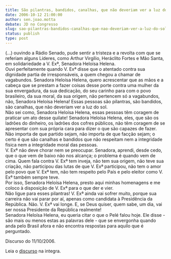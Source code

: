 ```yaml
---
title: São pilantras, bandidos, canalhas, que não deveriam ver a luz do sol.
date: 2006-10-12 21:00:00
author: sen.joao.motta
debate: JD no Congresso
slug: sao-pilantras-bandidos-canalhas-que-nao-deveriam-ver-a-luz-do-sol
status: publish 
type: post
---
```


(...) ouvindo a Rádio Senado, pude sentir a tristeza e a revolta com que se referiam alguns Líderes, como Arthur Virgílio, Heráclito Fortes e Mão Santa, em solidariedade a V. Exª, Senadora Heloísa Helena.   
 Ouvi perfeitamente quando V. Exª disse que o atentado contra sua dignidade partia de irresponsáveis, a quem chegou a chamar de vagabundos. Senadora Heloísa Helena, quero acrescentar que as mãos e a cabeça que se prestam a fazer coisas desse porte contra uma mulher da sua envergadura, da sua dedicação, do seu carinho para com o povo brasileiro, da sua moral, da sua origem, não pertencem só a vagabundos, não, Senadora Heloísa Helena! Essas pessoas são pilantras, são bandidos, são canalhas, que não deveriam ver a luz do sol.   
 Não sei como, Senadora Heloísa Helena, essas pessoas têm coragem de praticar um ato desse quilate! Senadora Heloísa Helena, eles, que são os ladrões do dinheiro, os ladrões dos cofres públicos, não têm coragem de se apresentar com sua própria cara para dizer o que são capazes de fazer. Não importa de que partido sejam, não importa de que facção sejam; o certo é que são canalhas e bandidos que não respeitam nem a integridade física nem a integridade moral das pessoas.   
 V. Exª não deve chorar nem se preocupar. Senadora, aprendi, desde cedo, que o que vem de baixo não nos alcança; o problema é quando vem de cima. Quem fala contra V. Exª tem inveja, não tem sua origem, não teve sua criação, não participou das lutas de que V. Exª participou, não tem o amor pelo povo que V. Exª tem, não tem respeito pelo País e pelo eleitor como V. Exª também sempre teve.   
 Por isso, Senadora Heloísa Helena, presto aqui minhas homenagens e me coloco à disposição de V. Exª para o que der e vier.   
 Não ligue para esses pilantras! V. Exª ainda vai sofrer muito, porque sua carreira não vai parar por aí, apenas como candidata à Presidência da República. Não. V. Exª vai longe. E, se Deus quiser, quem sabe, um dia, vai ser nossa Presidente da República realmente!   
 Senadora Heloísa Helena, eu queria citar o que o Pelé falou hoje. Ele disse - são mais ou menos estas as palavras dele - que se envergonha quando anda pelo Brasil afora e não encontra respostas para aquilo que é perguntado.  
  
Discurso do 11/10/2006.  
  
Leia o [discurso](http://www.senado.gov.br/sf/atividade/plenario/sessao/disc/listaDisc.asp?s=173.4.52.O) na integra.  

